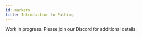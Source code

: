 ```yaml
---
id: markers
title: Introduction to Pathing
---
```


Work in progress.  Please join our Discord for additional details.